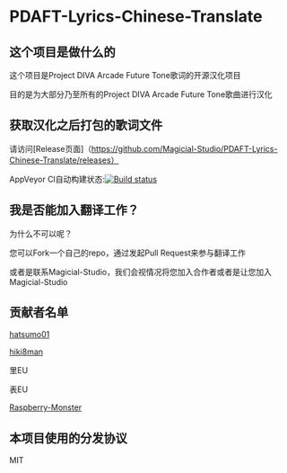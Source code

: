 # PDAFT-Lyrics-Chinese-Translate

## 这个项目是做什么的

这个项目是Project DIVA Arcade Future Tone歌词的开源汉化项目

目的是为大部分乃至所有的Project DIVA Arcade Future Tone歌曲进行汉化

## 获取汉化之后打包的歌词文件

请访问[Release页面]（https://github.com/Magicial-Studio/PDAFT-Lyrics-Chinese-Translate/releases）

AppVeyor CI自动构建状态:[![Build status](https://ci.appveyor.com/api/projects/status/5eg6myoeiou7hxjj)](https://ci.appveyor.com/project/Raspberry-Monster/pdaft-lyrics-chinese-translate)


## 我是否能加入翻译工作？

为什么不可以呢？

您可以Fork一个自己的repo，通过发起Pull Request来参与翻译工作

或者是联系Magicial-Studio，我们会视情况将您加入合作者或者是让您加入Magicial-Studio

## 贡献者名单

[hatsumo01](https://github.com/hatsumo01)

[hiki8man](https://github.com/hiki8man)

里EU

表EU

[Raspberry-Monster](https://github.com/Raspberry-Monster)

## 本项目使用的分发协议

MIT
